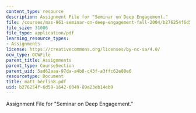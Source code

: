 ```yaml
---
content_type: resource
description: Assignment File for "Seminar on Deep Engagement."
file: /courses/mas-961-seminar-on-deep-engagement-fall-2004/b276254f6d591642604989a23eb14eb9_matt_berlin8.pdf
file_size: 31006
file_type: application/pdf
learning_resource_types:
- Assignments
license: https://creativecommons.org/licenses/by-nc-sa/4.0/
ocw_type: OCWFile
parent_title: Assignments
parent_type: CourseSection
parent_uid: 5ad62aaa-97da-a4b8-c43f-a3ffc62e80e6
resourcetype: Document
title: matt_berlin8.pdf
uid: b276254f-6d59-1642-6049-89a23eb14eb9
---
```

Assignment File for "Seminar on Deep Engagement."